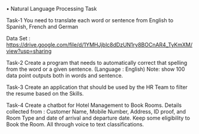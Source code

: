 • Natural Language Processing Task

Task-1
	You need to translate each word or sentence from English to Spanish, French and German 

Data Set : https://drive.google.com/file/d/1YMHJjblc8dDzUN1ry8BOCnAR4_TyKmXM/view?usp=sharing
 

Task-2
	Create a program that needs to automatically correct that spelling from the word or a given sentence. (Language : English) 
Note:  show 100 data point outputs both in words and sentence. 



Task-3
	Create an application that should be used by the HR Team to filter the resume based on the Skills.


Task-4
	Create a chatbot for Hotel Management to Book Rooms. Details collected from : Customer Name, Mobile Number, Address, ID proof, and Room Type and date of arrival and departure date. Keep some eligibility to Book the Room.
    All through voice to text classifications.